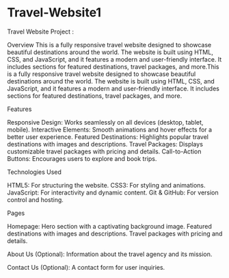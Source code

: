 # Travel-Website1

Travel Website Project :

Overview This is a fully responsive travel website designed to showcase beautiful destinations around the world. The website is built using HTML, CSS, and JavaScript, and it features a modern and user-friendly interface. It includes sections for featured destinations, travel packages, and more.This is a fully responsive travel website designed to showcase beautiful destinations around the world. The website is built using HTML, CSS, and JavaScript, and it features a modern and user-friendly interface. It includes sections for featured destinations, travel packages, and more.

Features

Responsive Design: Works seamlessly on all devices (desktop, tablet, mobile).
Interactive Elements: Smooth animations and hover effects for a better user experience.
Featured Destinations: Highlights popular travel destinations with images and descriptions.
Travel Packages: Displays customizable travel packages with pricing and details.
Call-to-Action Buttons: Encourages users to explore and book trips.

Technologies Used

HTML5: For structuring the website.
CSS3: For styling and animations.
JavaScript: For interactivity and dynamic content.
Git & GitHub: For version control and hosting.

Pages

Homepage:
Hero section with a captivating background image.
Featured destinations with images and descriptions.
Travel packages with pricing and details.

About Us (Optional):
Information about the travel agency and its mission.

Contact Us (Optional):
A contact form for user inquiries.
